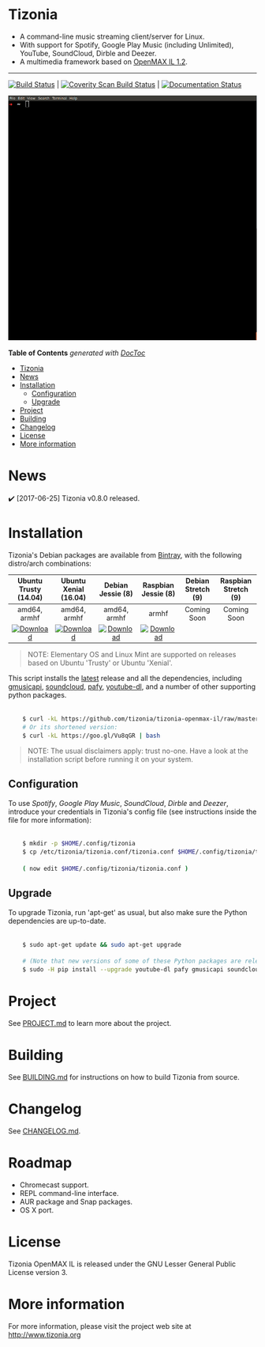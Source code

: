 # Tizonia

* A command-line music streaming client/server for Linux.
* With support for Spotify, Google Play Music (including Unlimited), YouTube,
  SoundCloud, Dirble and Deezer.
* A multimedia framework based on [OpenMAX IL 1.2](https://www.khronos.org/news/press/khronos-group-releases-openmax-il-1.2-provisional-specification).

---

[![Build Status](https://travis-ci.org/tizonia/tizonia-openmax-il.png)](https://travis-ci.org/tizonia/tizonia-openmax-il)  |  [![Coverity Scan Build Status](https://scan.coverity.com/projects/594/badge.svg)](https://scan.coverity.com/projects/594)  |  [![Documentation Status](https://readthedocs.org/projects/tizonia-openmax-il/badge/?version=master)](https://readthedocs.org/projects/tizonia-openmax-il/?badge=master)

![alt text](https://github.com/tizonia/tizonia-openmax-il/blob/master/docs/animated-gifs/tizonia-usage-screencast.gif "Tizonia usage")

<!-- START doctoc generated TOC please keep comment here to allow auto update -->
<!-- DON'T EDIT THIS SECTION, INSTEAD RE-RUN doctoc TO UPDATE -->
**Table of Contents**  *generated with [DocToc](https://github.com/thlorenz/doctoc)*

- [Tizonia](#tizonia)
- [News](#news)
- [Installation](#installation)
  - [Configuration](#configuration)
  - [Upgrade](#upgrade)
- [Project](#project)
- [Building](#building)
- [Changelog](#changelog)
- [License](#license)
- [More information](#more-information)

<!-- END doctoc generated TOC please keep comment here to allow auto update -->

# News

:heavy_check_mark: [2017-06-25] Tizonia v0.8.0 released.

# Installation

Tizonia's Debian packages are available from
[Bintray](https://bintray.com/tizonia), with the following distro/arch
combinations:

| Ubuntu Trusty (14.04) | Ubuntu Xenial (16.04) | Debian Jessie (8) | Raspbian Jessie (8) | Debian Stretch (9) | Raspbian Stretch (9) |
|        :---:          |        :---:          |        :---:      |       :---:         |        :---:       |        :---:         |
|     amd64, armhf      |     amd64, armhf      |    amd64, armhf   |      armhf          |     Coming Soon    |     Coming Soon      |
| [ ![Download](https://api.bintray.com/packages/tizonia/ubuntu/tizonia-trusty/images/download.svg) ](https://bintray.com/tizonia/ubuntu/tizonia-trusty/_latestVersion) | [ ![Download](https://api.bintray.com/packages/tizonia/ubuntu/tizonia-xenial/images/download.svg) ](https://bintray.com/tizonia/ubuntu/tizonia-xenial/_latestVersion) | [ ![Download](https://api.bintray.com/packages/tizonia/debian/tizonia-jessie/images/download.svg) ](https://bintray.com/tizonia/debian/tizonia-jessie/_latestVersion)  | [ ![Download](https://api.bintray.com/packages/tizonia/raspbian/tizonia-jessie/images/download.svg) ](https://bintray.com/tizonia/raspbian/tizonia-jessie/_latestVersion) |   |   |

> NOTE: Elementary OS and Linux Mint are supported on releases based on Ubuntu 'Trusty' or Ubuntu 'Xenial'.

This script installs the
[latest](https://github.com/tizonia/tizonia-openmax-il/releases/latest)
release and all the dependencies, including [gmusicapi](https://github.com/simon-weber/gmusicapi), [soundcloud](https://github.com/soundcloud/soundcloud-python), [pafy](https://github.com/mps-youtube/pafy), [youtube-dl](https://github.com/rg3/youtube-dl), and a number of other supporting python packages.

```bash

    $ curl -kL https://github.com/tizonia/tizonia-openmax-il/raw/master/tools/install.sh | bash
    # Or its shortened version:
    $ curl -kL https://goo.gl/Vu8qGR | bash

```

> NOTE: The usual disclaimers apply: trust no-one. Have a look at the installation script before running it on your system.

## Configuration

To use *Spotify*, *Google Play Music*, *SoundCloud*, *Dirble* and *Deezer*,
introduce your credentials in Tizonia's config file (see instructions inside
the file for more information):

```bash

    $ mkdir -p $HOME/.config/tizonia
    $ cp /etc/tizonia/tizonia.conf/tizonia.conf $HOME/.config/tizonia/tizonia.conf

    ( now edit $HOME/.config/tizonia/tizonia.conf )

```

## Upgrade

To upgrade Tizonia, run 'apt-get' as usual, but also make sure the Python dependencies are up-to-date.

```bash

    $ sudo apt-get update && sudo apt-get upgrade

    # (Note that new versions of some of these Python packages are released frequently)
    $ sudo -H pip install --upgrade youtube-dl pafy gmusicapi soundcloud simplejson pycrypto eyed3 Pykka pathlib

```

# Project

See [PROJECT.md](PROJECT.md) to learn more about the project.

# Building

See [BUILDING.md](BUILDING.md) for instructions on how to build Tizonia from source.

# Changelog

See [CHANGELOG.md](CHANGELOG.md).

# Roadmap

- Chromecast support.
- REPL command-line interface.
- AUR package and Snap packages.
- OS X port.

# License

Tizonia OpenMAX IL is released under the GNU Lesser General Public License
version 3.

# More information

For more information, please visit the project web site at http://www.tizonia.org
